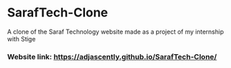 # SarafTech-Clone

A clone of the Saraf Technology website made as a project of my internship with Stige

### Website link: https://adjascently.github.io/SarafTech-Clone/

